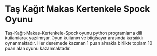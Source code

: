 # Taş Kağıt Makas Kertenkele Spock Oyunu
Taş-Kağıt-Makas-Kertenkele-Spock oyunu python programlama dili kullanılarak yazılmıştır. Oyun kullanıcı ve bilgisayar arasında karşılıklı oynanmaktadır. Her denemede kazanan 1 puan almakla birlikte toplam 10 puan alan oyunu kazanmaktadır.
